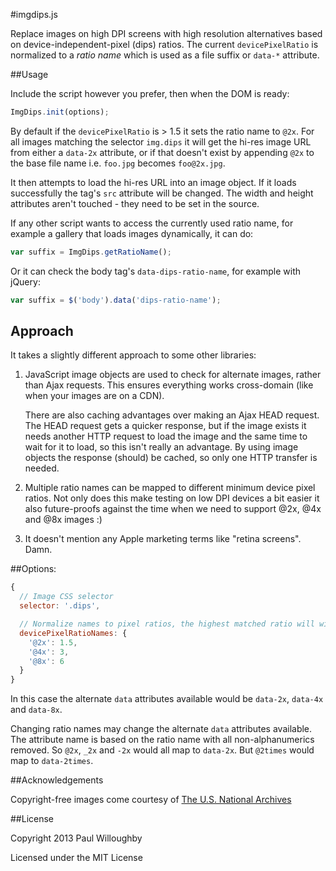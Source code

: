 #imgdips.js

Replace images on high DPI screens with high resolution alternatives based on
device-independent-pixel (dips) ratios. The current `devicePixelRatio` is
normalized to a *ratio name* which is used as a file suffix or `data-*` attribute.

##Usage

Include the script however you prefer, then when the DOM is ready:

```javascript
ImgDips.init(options);
```

By default if the `devicePixelRatio` is > 1.5 it sets the ratio name to `@2x`.
For all images matching the selector `img.dips` it will get the hi-res image
URL from either a `data-2x` attribute, or if that doesn't exist by appending
`@2x` to the base file name i.e. `foo.jpg` becomes `foo@2x.jpg`.

It then attempts to load the hi-res URL into an image object. If it loads
successfully the tag's `src` attribute will be changed. The width and height
attributes aren't touched - they need to be set in the source.

If any other script wants to access the currently used ratio name, for example
a gallery that loads images dynamically, it can do:

```javascript
var suffix = ImgDips.getRatioName();
```

Or it can check the body tag's `data-dips-ratio-name`, for example with jQuery:

```javascript
var suffix = $('body').data('dips-ratio-name');
```

## Approach

It takes a slightly different approach to some other libraries:

1. JavaScript image objects are used to check for alternate images, rather than
   Ajax requests. This ensures everything works cross-domain (like when your
   images are on a CDN).

   There are also caching advantages over making an Ajax HEAD request. The
   HEAD request gets a quicker response, but if the image exists it needs
   another HTTP request to load the image and the same time to wait for it to
   load, so this isn't really an advantage. By using image objects the
   response (should) be cached, so only one HTTP transfer is needed.

2. Multiple ratio names can be mapped to different minimum device pixel
   ratios. Not only does this make testing on low DPI devices a bit easier it
   also future-proofs against the time when we need to support @2x, @4x and
   @8x images :)

3. It doesn't mention any Apple marketing terms like "retina screens". Damn.

##Options:

```javascript
{
  // Image CSS selector
  selector: '.dips',

  // Normalize names to pixel ratios, the highest matched ratio will win
  devicePixelRatioNames: {
    '@2x': 1.5,
    '@4x': 3,
    '@8x': 6
  }
}
```

In this case the alternate `data` attributes available would be `data-2x`,
`data-4x` and `data-8x`.

Changing ratio names may change the alternate `data` attributes available. The
attribute name is based on the ratio name with all non-alphanumerics removed. So
`@2x`, `_2x` and `-2x` would all map to `data-2x`. But `@2times` would map to
`data-2times`.

##Acknowledgements

Copyright-free images come courtesy of [The U.S. National Archives][]

##License

Copyright 2013 Paul Willoughby

Licensed under the MIT License

[The U.S. National Archives]:http://www.flickr.com/photos/usnationalarchives/
